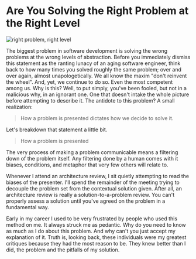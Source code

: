 # Are You Solving the Right Problem at the Right Level

![right problem, right level]()

The biggest problem in software development is solving the wrong problems at the wrong levels of abstraction. Before you immediately dismiss this statement as the ranting lunacy of an aging software engineer, think back to how many times you solved roughly the same problem; over and over again, almost unapologetically. We all know the maxim "don't reinvent the wheel". And, yet, we continue to do so. Even the most competent among us. Why is this? Well, to put simply, you've been fooled, but not in a malicious why, in an ignorant one. One that doesn't intake the whole picture before attempting to describe it. The antidote to this problem? A small realization:

> How a problem is presented dictates how we decide to solve it.

Let's breakdown that statement a little bit.

> How a problem is presented

The very process of making a problem communicable means a filtering down of the problem itself. Any filtering done by a human comes with it biases, conditions, and metaphor that very few others will relate to.

Whenever I attend an architecture review, I sit quietly attempting to read the biases of the presenter. I'll spend the remainder of the meeting trying to decouple the problem set from the contextual solution given. After all, an architecture review is really a solution-to-a-problem review. You can't properly assess a solution until you've agreed on the problem in a fundamental way.

Early in my career I used to be very frustrated by people who used this method on me. It always struck me as pedantic. Why do you need to know as much as I do about this problem. And why can't you just accept my explanation of it. Truth is, looking back, these individuals were my greatest critiques because they had the most reason to be. They knew better than I did, the problem and the pitfalls of my solution.

